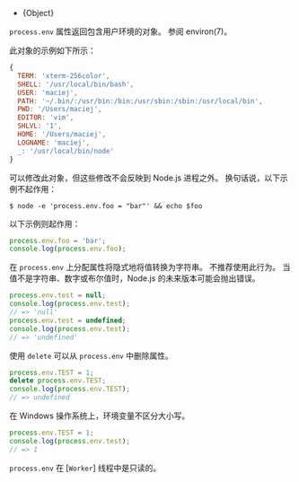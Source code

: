 <!-- YAML
added: v0.1.27
changes:
  - version: v10.0.0
    pr-url: https://github.com/nodejs/node/pull/18990
    description: Implicit conversion of variable value to string is deprecated.
-->

* {Object}

`process.env` 属性返回包含用户环境的对象。
参阅 environ(7)。

此对象的示例如下所示：

<!-- eslint-skip -->
```js
{
  TERM: 'xterm-256color',
  SHELL: '/usr/local/bin/bash',
  USER: 'maciej',
  PATH: '~/.bin/:/usr/bin:/bin:/usr/sbin:/sbin:/usr/local/bin',
  PWD: '/Users/maciej',
  EDITOR: 'vim',
  SHLVL: '1',
  HOME: '/Users/maciej',
  LOGNAME: 'maciej',
  _: '/usr/local/bin/node'
}
```

可以修改此对象，但这些修改不会反映到 Node.js 进程之外。
换句话说，以下示例不起作用：

```console
$ node -e 'process.env.foo = "bar"' && echo $foo
```

以下示例则起作用：

```js
process.env.foo = 'bar';
console.log(process.env.foo);
```

在 `process.env` 上分配属性将隐式地将值转换为字符串。
不推荐使用此行为。
当值不是字符串、数字或布尔值时，Node.js 的未来版本可能会抛出错误。

```js
process.env.test = null;
console.log(process.env.test);
// => 'null'
process.env.test = undefined;
console.log(process.env.test);
// => 'undefined'
```

使用 `delete` 可以从 `process.env` 中删除属性。

```js
process.env.TEST = 1;
delete process.env.TEST;
console.log(process.env.TEST);
// => undefined
```

在 Windows 操作系统上，环境变量不区分大小写。

```js
process.env.TEST = 1;
console.log(process.env.test);
// => 1
```

`process.env` 在 [`Worker`] 线程中是只读的。

